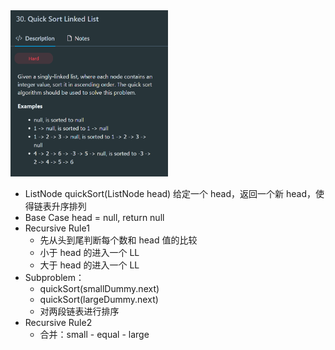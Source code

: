 <img src="./Pasted image 20250513130055.png" alt="Pasted image 20250513130055.png" style="width: 50%;">

- ListNode quickSort(ListNode head)
  给定一个 head，返回一个新 head，使得链表升序排列
- Base Case
  head = null, return null
- Recursive Rule1
  - 先从头到尾判断每个数和 head 值的比较
  - 小于 head 的进入一个 LL
  - 大于 head 的进入一个 LL
- Subproblem：
  - quickSort(smallDummy.next)
  - quickSort(largeDummy.next)
  - 对两段链表进行排序
- Recursive Rule2
  - 合并：small - equal - large
